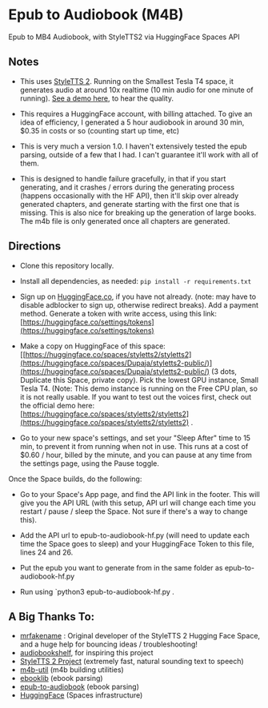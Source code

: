 # Epub to Audiobook (M4B)
Epub to MB4 Audiobook, with StyleTTS2 via HuggingFace Spaces API

## Notes

* This uses [StyleTTS 2](https://github.com/yl4579/StyleTTS2). Running on the Smallest Tesla T4 space, it generates audio at around 10x realtime (10 min audio for one minute of running). [See a demo here](https://huggingface.co/spaces/styletts2/styletts2), to hear the quality.

* This requires a HuggingFace account, with billing attached. To give an idea of efficiency, I generated a 5 hour audiobook in around 30 min, $0.35 in costs or so (counting start up time, etc)

* This is very much a version 1.0. I haven't extensively tested the epub parsing, outside of a few that I had. I can't guarantee it'll work with all of them.

* This is designed to handle failure gracefully, in that if you start generating, and it crashes / errors during the generating process (happens occasionally with the HF API), then it'll skip over already generated chapters, and generate starting with the first one that is missing. This is also nice for breaking up the generation of large books. The m4b file is only generated once all chapters are generated.

## Directions

* Clone this repository locally.

* Install all dependencies, as needed: `pip install -r requirements.txt`

* Sign up on [HuggingFace.co](https://hugginface.co), if you have not already. (note: may have to disable adblocker to sign up, otherwise redirect breaks). Add a payment method. Generate a token with write access, using this link: [https://huggingface.co/settings/tokens](https://huggingface.co/settings/tokens)

* Make a copy on HuggingFace of this space: [[https://huggingface.co/spaces/styletts2/styletts2](https://huggingface.co/spaces/Dupaja/styletts2-public/)](https://huggingface.co/spaces/Dupaja/styletts2-public/) (3 dots, Duplicate this Space, private copy). Pick the lowest GPU instance, Small Tesla T4. (Note: This demo instance is running on the Free CPU plan, so it is not really usable. If you want to test out the voices first, check out the official demo here: [https://huggingface.co/spaces/styletts2/styletts2](https://huggingface.co/spaces/styletts2/styletts2) .

* Go to your new space's settings, and set your "Sleep After" time to 15 min, to prevent it from running when not in use. This runs at a cost of $0.60 / hour, billed by the minute, and you can pause at any time from the settings page, using the Pause toggle.

Once the Space builds, do the following:

- Go to your Space's App page, and find the API link in the footer. This will give you the API URL (with this setup, API url will change each time you restart / pause / sleep the Space. Not sure if there's a way to change this). 

- Add the API url to epub-to-audiobook-hf.py (will need to update each time the Space goes to sleep) and your HuggingFace Token to this file, lines 24 and 26.

- Put the epub you want to generate from in the same folder as epub-to-audiobook-hf.py

* Run using `python3 epub-to-audiobook-hf.py <filename-of-epub>.

## A Big Thanks To:

* [mrfakename](https://huggingface.co/mrfakename) : Original developer of the StyleTTS 2 Hugging Face Space, and a huge help for bouncing ideas / troubleshooting!
* [audiobookshelf](https://github.com/advplyr/audiobookshelf), for inspiring this project
* [StyleTTS 2 Project](https://github.com/yl4579/StyleTTS2) (extremely fast, natural sounding text to speech)
* [m4b-util](https://github.com/Tsubashi/m4b-util) (m4b building utilities)
* [ebooklib](https://github.com/aerkalov/ebooklib) (ebook parsing)
* [epub-to-audiobook](https://github.com/p0n1/epub_to_audiobook) (ebook parsing)
* [HuggingFace](https://huggingface.co) (Spaces infrastructure)
